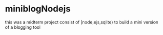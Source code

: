 # miniblogNodejs
this was a midterm project consist of [node,ejs,sqlite) to build a mini version of a blogging tool 
